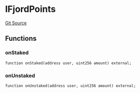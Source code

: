 # IFjordPoints
[Git Source](https://github.com/marigoldlabs/fjord-token/blob/e9ab36b35e88b3df615f78df9526e5509e82789f/src/interfaces/IFjordPoints.sol)


## Functions
### onStaked


```solidity
function onStaked(address user, uint256 amount) external;
```

### onUnstaked


```solidity
function onUnstaked(address user, uint256 amount) external;
```

